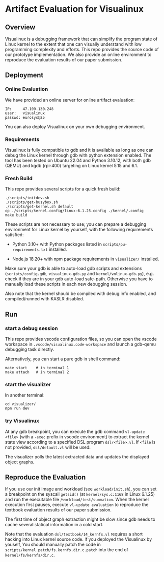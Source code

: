 # Artifact Evaluation for Visualinux

## Overview

Visualinux is a debugging framework that can simplify the program state of Linux kernel to the extent that one can visually understand with low programming complexity and efforts.
This repo provides the source code of our prototype implementation.
We also provide an online environment to reproduce the evaluation results of our paper submission.

## Deployment

### Online Evaluation

We have provided an online server for online artifact evaluation:

```
IP:     47.100.130.248
user:   visualinux
passwd: eurosys@25
```

You can also deploy Visualinux on your own debugging environment.

### Requirements

Visualinux is fully compatible to gdb and it is available as long as one can debug the Linux kernel through gdb with python extension enabled.
The tool has been tested on Ubuntu 22.04 and Python 3.10.12, with both gdb (QEMU) and kgdb (rpi-400) targeting on Linux kernel 5.15 and 6.1.

### Fresh Build

This repo provides several scripts for a quick fresh build:

```
./scripts/initdev.sh
./scripts/get-busybox.sh
./scripts/get-kernel.sh default
cp ./scripts/kernel.config/linux-6.1.25.config ./kernel/.config
make build
```

These scripts are not necessary to use; you can prepare a debugging environment for Linux kernel by yourself, with the following requirements satisfied:

- Python 3.10+ with Python packages listed in `scripts/pu-requirements.txt` installed.

- Node.js 18.20+ with npm package requirements in `visualizer/` installed.

Make sure your gdb is able to auto-load gdb scripts and extensions (`scripts/config.gdb`, `visualinux-gdb.py` and `kernel/vmlinux-gdb.py`), e.g. check if they are in your gdb auto-load safe-path. Otherwise you have to manually load these scripts in each new debugging session.

Also note that the kernel should be compiled with debug info enabled, and compiled/runned with KASLR disabled.

## Run

### start a debug session

This repo provides vscode configuration files, so you can open the vscode workspace in `.vscode/visualinux.code-workspace` and launch a gdb-qemu debugging task directly.

Alternatively, you can start a pure gdb in shell command:

```
make start    # in terminal 1
make attach   # in terminal 2
```

### start the visualizer

In another terminal:

```
cd visualizer/
npm run dev
```

### try Visualinux

At any gdb breakpoint, you can execute the gdb command `vl-update <file>` (with a `-exec` prefix in vscode environment) to extract the kernel state view according to a specified DSL program `dsl/<file>.vl`. If `<file` is not provided, `dsl/default.vl` will be used.

The visualizer polls the latest extracted data and updates the displayed object graphs.

## Reproduce the Evaluation

If you use our init image and workload (see `workload/init.sh`), you can set a breakpoint on the syscall `getsid()` (at `kernel/sys.c:1168` in Linux 6.1.25) and run the executable file `/workload/test/summation`.
When the kernel execution first pauses, execute `vl-update evaluation` to reproduce the textbook evaluation results of our paper submission.

The first time of object graph extraction might be slow since gdb needs to cache several statical information in a cold start.

Note that the evaluation `dsl/textbook/14_kernfs.vl` requires a short hacking into Linux kernel source code. If you deployed the Visualinux by youself, You should manually patch the code in `scripts/kernel.patch/fs.kernfs.dir.c.patch` into the end of `kernel/fs/kernfs/dir.c`.
